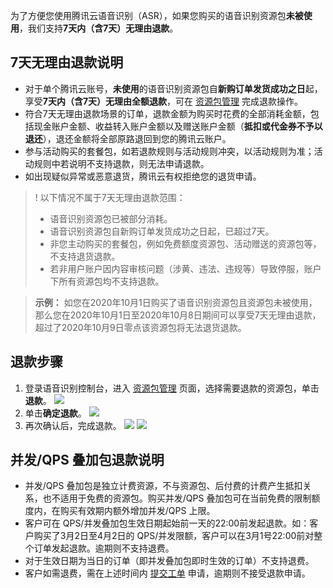 为了方便您使用腾讯云语音识别（ASR），如果您购买的语音识别资源包**未被使用**，我们支持**7天内（含7天）无理由退款**。

## 7天无理由退款说明

- 对于单个腾讯云账号，**未使用**的语音识别资源包自**新购订单发货成功之日**起，享受**7天内（含7天）无理由全额退款**，可在 [资源包管理](https://console.cloud.tencent.com/asr/resourcebundle) 完成退款操作。
- 符合7天无理由退款场景的订单，退款金额为购买时花费的全部消耗金额，包括现金账户金额、收益转入账户金额以及赠送账户金额（**抵扣或代金券不予以退还**），退还金额将全部原路退回到您的腾讯云账户。
- 参与活动购买的套餐包，如若退款规则与活动规则冲突，以活动规则为准；活动规则中若说明不支持退款，则无法申请退款。
- 如出现疑似异常或恶意退货，腾讯云有权拒绝您的退货申请。

>! 以下情况不属于7天无理由退款范围：
> - 语音识别资源包已被部分消耗。
> - 语音识别资源包自新购订单发货成功之日起，已超过7天。
> - 非您主动购买的套餐包，例如免费额度资源包、活动赠送的资源包等，不支持退货退款。
> - 若非用户账户因内容审核问题（涉黄、违法、违规等）导致停服，账户下所有资源包均不支持退款。

> **示例：**
如您在2020年10月1日购买了语音识别资源包且资源包未被使用，那么您在2020年10月1日至2020年10月8日期间可以享受7天无理由退款，超过了2020年10月9日零点该资源包将无法退货退款。

## 退款步骤
1. 登录语音识别控制台，进入 [资源包管理](https://console.cloud.tencent.com/asr/resourcebundle) 页面，选择需要退款的资源包，单击**退款**。
![](https://qcloudimg.tencent-cloud.cn/raw/9135c56ac08a79ab05c763534ed017dd.png)
2. 单击**确定退款**。
![](https://qcloudimg.tencent-cloud.cn/raw/983365731b2a1462be7673c3df242e10.png)
3. 再次确认后，完成退款。
![](https://qcloudimg.tencent-cloud.cn/raw/ae6f7b8e9c32b24c3bf32662da3d1bea.png)
![](https://qcloudimg.tencent-cloud.cn/raw/ba8a1cfdd0f5ea12cdfe85170f389911.png)

## 并发/QPS 叠加包退款说明
- 并发/QPS 叠加包是独立计费资源，不与资源包、后付费的计费产生抵扣关系，也不适用于免费的资源包。购买并发/QPS 叠加包可在当前免费的限制额度内，在购买有效期内额外增加并发/QPS 上限。
- 客户可在 QPS/并发叠加包生效日期起始前一天的22:00前发起退款。如：客户购买了3月2日至4月2日的 QPS/并发限额，客户可以在3月1号22:00前对整个订单发起退款。逾期则不支持退费。
- 对于生效日期为当日的订单（即并发叠加包即时生效的订单）不支持退费。
- 客户如需退费，需在上述时间内 [提交工单](https://console.cloud.tencent.com/workorder/category) 申请，逾期则不接受退款申请。
